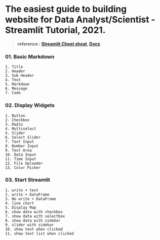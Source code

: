 # The easiest guide to building website for Data Analyst/Scientist - Streamlit Tutorial, 2021.
> **reference : [Streamlit Cheet sheat](https://share.streamlit.io/daniellewisdl/streamlit-cheat-sheet/app.py), [Docs](https://docs.streamlit.io/en/stable/index.html)**


### **01. Basic Markdown**
```
1. Title
2. Header
3. Sub Header
4. Text
5. Markdown
6. Message
7. Code
```

### **02. Display Widgets**
```
1. Button
2. Checkbox
3. Radio
4. Multiselect
5. Slider
6. Select Slider
7. Text Input
8. Number Input
9. Text Area
10. Data Input
11. Time Input
12. File Uploader
13. Color Picker
```
### **03. Start Streamlit**
```
1. write + text
2. write + DataFrame
3. No write + DataFrame
4. line chart
5. Display Map
6. show data with checkbox
7. show data with selectbox
8. show data with sidebar
9. slider with sidebar
10. show text when clicked
11. show text list when clicked
```